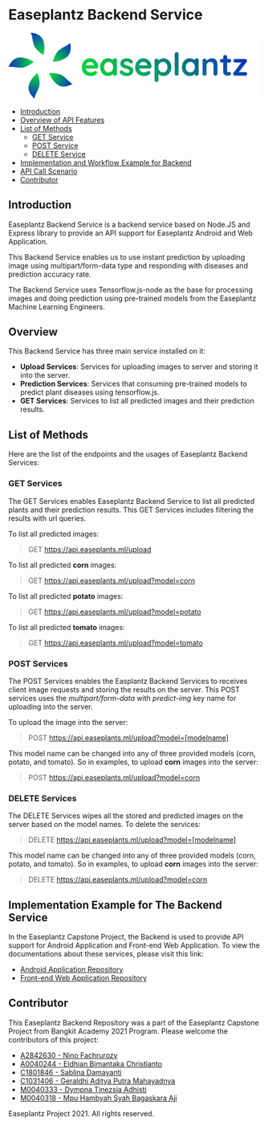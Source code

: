 # Easeplantz Backend Service
![easeplantz logo](readme-img/easeplantz-logo.png)
<!-- MarkdownTOC levels="1,2,3" autolink="true"  -->
- [Introduction](#introduction)
- [Overview of API Features](#overview)
- [List of Methods](#list-of-methods)
    - [GET Service](#get-service)
    - [POST Service](#post-service)
    - [DELETE Service](#delete-service)
- [Implementation and Workflow Example for Backend](#implementation-and-workflow-example-for-backend)
- [API Call Scenario](#api-call-scenario)
- [Contributor](#contributor)
<!-- /MarkdownTOC -->

## Introduction
Easeplantz Backend Service is a backend service based on Node.JS and Express library to provide an API support for Easeplantz Android and Web Application.

This Backend Service enables us to use instant prediction by uploading image using multipart/form-data type and responding with diseases and prediction accuracy rate.

The Backend Service uses Tensorflow.js-node as the base for processing images and doing prediction using pre-trained models from the Easeplantz Machine Learning Engineers.

## Overview
This Backend Service has three main service installed on it:

- **Upload Services**: Services for uploading images to server and storing it into the server.
- **Prediction Services**: Services that consuming pre-trained models to  predict plant diseases using tensorflow.js.
- **GET Services**: Services to list all predicted images and their prediction results.

## List of Methods
Here are the list of the endpoints and the usages of Easeplantz Backend Services:

### GET Services
The GET Services enables Easeplantz Backend Service to list all predicted plants and their prediction results. This GET Services includes filtering the results with url queries.

To list all predicted images:
> GET https://api.easeplants.ml/upload

To list all predicted **corn** images:
> GET https://api.easeplants.ml/upload?model=corn

To list all predicted **potato** images:
> GET https://api.easeplants.ml/upload?model=potato

To list all predicted **tomato** images:
> GET https://api.easeplants.ml/upload?model=tomato

### POST Services
The POST Services enables the Easplantz Backend Services to receives client image requests and storing the results on the server. This POST services uses the _multipart/form-data_ with _predict-img_ key name for uploading into the server.

To upload the image into the server:
> POST https://api.easeplants.ml/upload?model=[modelname]

This model name can be changed into any of three provided models (corn, potato, and tomato). So in examples, to upload **corn** images into the server:

> POST https://api.easeplants.ml/upload?model=corn

### DELETE Services
The DELETE Services wipes all the stored and predicted images on the server based on the model names. To delete the services:

> DELETE https://api.easeplants.ml/upload?model=[modelname]

This model name can be changed into any of three provided models (corn, potato, and tomato). So in examples, to upload **corn** images into the server:

> DELETE https://api.easeplants.ml/upload?model=corn

## Implementation Example for The Backend Service
In the Easeplantz Capstone Project, the Backend is used to provide API support for Android Application and Front-end Web Application. To view the documentations about these services, please visit this link:

- [Android Application Repository](https://github.com/nfach98/easeplantz)
- [Front-end Web Application Repository](https://github.com/gerald-apm/easeplantz-frontend)

## Contributor
This Easeplantz Backend Repository was a part of the Easeplantz Capstone Project from Bangkit Academy 2021 Program. Please welcome the contributors of this project:

- [A2842630 - Nino Fachrurozy](https://github.com/nfach98)
- [A0040244 - Eldhian Bimantaka Christianto](https://github.com/Eldhianbmntaka)
- [C1801846 - Sablina Damayanti](https://github.com/)
- [C1031406 - Geraldhi Aditya Putra Mahayadnya](https://github.com/gerald-apm)
- [M0040333 - Dympna Tinezsia Adhisti](https://github.com/dhiisti)
- [M0040318 - Mpu Hambyah Syah Bagaskara Aji](https://github.com/mpuhambyah)


Easeplantz Project 2021. All rights reserved.